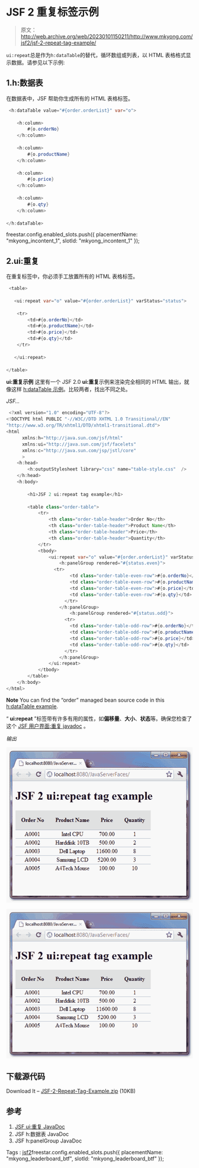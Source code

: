 # JSF 2 重复标签示例

> 原文：<http://web.archive.org/web/20230101150211/http://www.mkyong.com/jsf2/jsf-2-repeat-tag-example/>

`ui:repeat`总是作为`h:dataTable`的替代，循环数组或列表，以 HTML 表格格式显示数据。请参见以下示例:

## 1.h:数据表

在数据表中，JSF 帮助你生成所有的 HTML 表格标签。

```java
 <h:dataTable value="#{order.orderList}" var="o">

	<h:column>
		#{o.orderNo}
	</h:column>

	<h:column>
		#{o.productName}
	</h:column>

	<h:column>
		#{o.price}
	</h:column>

	<h:column>
		#{o.qty}
	</h:column>

</h:dataTable> 
```

freestar.config.enabled_slots.push({ placementName: "mkyong_incontent_1", slotId: "mkyong_incontent_1" });

## 2.ui:重复

在重复标签中，你必须手工放置所有的 HTML 表格标签。

```java
 <table>

   <ui:repeat var="o" value="#{order.orderList}" varStatus="status">

	<tr>
		<td>#{o.orderNo}</td>
		<td>#{o.productName}</td>
		<td>#{o.price}</td>
		<td>#{o.qty}</td>
	</tr>

   </ui:repeat>

</table> 
```

**ui:重复示例**
这里有一个 JSF 2.0 **ui:重复**示例来渲染完全相同的 HTML 输出，就像这样 [h:dataTable 示例](http://web.archive.org/web/20210225180409/http://www.mkyong.com/jsf2/jsf-2-datatable-example/)。比较两者，找出不同之处。

*JSF…*

```java
 <?xml version="1.0" encoding="UTF-8"?>
<!DOCTYPE html PUBLIC "-//W3C//DTD XHTML 1.0 Transitional//EN" 
"http://www.w3.org/TR/xhtml1/DTD/xhtml1-transitional.dtd">
<html    
      xmlns:h="http://java.sun.com/jsf/html"
      xmlns:ui="http://java.sun.com/jsf/facelets"
      xmlns:c="http://java.sun.com/jsp/jstl/core"
      >
    <h:head>
    	<h:outputStylesheet library="css" name="table-style.css"  />
    </h:head>
    <h:body>

    	<h1>JSF 2 ui:repeat tag example</h1>

    	<table class="order-table">
    		<tr>
    			<th class="order-table-header">Order No</th>
    			<th class="order-table-header">Product Name</th>
    			<th class="order-table-header">Price</th>
    			<th class="order-table-header">Quantity</th>
    		</tr>
    		<tbody>
	    		<ui:repeat var="o" value="#{order.orderList}" varStatus="status">
	    			<h:panelGroup rendered="#{status.even}">
	   			  <tr>
		    			<td class="order-table-even-row">#{o.orderNo}</td>
		    			<td class="order-table-even-row">#{o.productName}</td>
		    			<td class="order-table-even-row">#{o.price}</td>
		    			<td class="order-table-even-row">#{o.qty}</td>
		    		  </tr>
	    			</h:panelGroup>
	    		        <h:panelGroup rendered="#{status.odd}">
	    			  <tr>
		    			<td class="order-table-odd-row">#{o.orderNo}</td>
		    			<td class="order-table-odd-row">#{o.productName}</td>
		    			<td class="order-table-odd-row">#{o.price}</td>
		    			<td class="order-table-odd-row">#{o.qty}</td>
		    		  </tr>
	    			</h:panelGroup>
	    		</ui:repeat>
    		</tbody>
    	</table>
    </h:body>
</html> 
```

**Note**
You can find the “order” managed bean source code in this [h:dataTable example](http://web.archive.org/web/20210225180409/http://www.mkyong.com/jsf2/jsf-2-datatable-example/).

“ **ui:repeat** ”标签带有许多有用的属性，如**偏移量**、**大小**、**状态**等。确保您检查了这个 [JSF 用户界面:重复 javadoc](http://web.archive.org/web/20210225180409/https://docs.oracle.com/javaee/6/javaserverfaces/2.1/docs/vdldocs/facelets/ui/repeat.html) 。

*输出*

<noscript><img src="img/cd7f6ef8f0466fca2bc8c35e5760527b.png" alt="jsf2-repeat-example" title="jsf2-repeat-example" width="523" height="418" data-original-src="http://web.archive.org/web/20210225180409im_/http://www.mkyong.com/wp-content/uploads/2010/10/jsf2-repeat-example.png"/></noscript>

![jsf2-repeat-example](img/b421d9b1010a91a16bb68d533cdf46e9.png "jsf2-repeat-example")

## 下载源代码

Download It – [JSF-2-Repeat-Tag-Example.zip](http://web.archive.org/web/20210225180409/http://www.mkyong.com/wp-content/uploads/2010/10/JSF-2-Repeat-Tag-Example.zip) (10KB)

## 参考

1.  [JSF ui:重复 JavaDoc](http://web.archive.org/web/20210225180409/https://docs.oracle.com/javaee/6/javaserverfaces/2.1/docs/vdldocs/facelets/ui/repeat.html)
2.  JSF h:数据表 JavaDoc
3.  JSF h:panelGroup JavaDoc

Tags : [jsf2](http://web.archive.org/web/20210225180409/https://mkyong.com/tag/jsf2/)freestar.config.enabled_slots.push({ placementName: "mkyong_leaderboard_btf", slotId: "mkyong_leaderboard_btf" });<input type="hidden" id="mkyong-current-postId" value="7430">